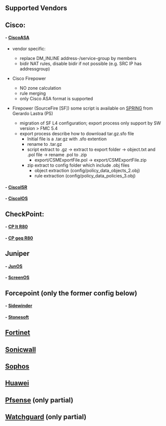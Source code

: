 ## Supported Vendors

## Cisco:
#### - [CiscoASA](vendors/ciscoasa.md)
- vendor specific:
  - replace DM_INLINE address-/service-group by members
  - bidir NAT rules, disable bidir if not possible (e.g. SRC IP has addressgroup) 
- Cisco Firepower
  - NO zone calculation
  - rule merging
  - only Cisco ASA format is supported

- Firepower (SourceFire [SF]) some script is available on [SPRING](https://spring.paloaltonetworks.com/glastra/fmc) from Gerardo Lastra (PS)
    - migration of SF L4 configuration; export process only support by SW version > FMC 5.4
    - export process describe how to download tar.gz.sfo file
      - Initial file is a .tar.gz with .sfo extention
      - rename to .tar.gz
      - script extract to .gz -> extract to export folder -> object.txt and .pol file -> rename .pol to .zip
        - export/CSMExportFile.pol -> export/CSMExportFile.zip
      - zip extract to config folder which include .obj files
        - object extraction (config/policy_data_objects_2.obj)
        - rule extraction (config/policy_data_policies_3.obj)
         
        
        
#### - [CiscoISR](vendors/ciscoisr.md)
#### - [CiscoIOS](vendors/ciscoios.md)

## CheckPoint:
#### - [CP lt R80](vendors/cp_lt_r80.md)
#### - [CP geq R80](vendors/cp_geq_r80.md)

## Juniper
#### - [JunOS](vendors/junos.md)
#### - [ScreenOS](vendors/screenos.md)

## Forcepoint (only the former config below)
#### - [Sidewinder](vendors/sidewinder.md)
#### - [Stonesoft](vendors/stonesoft.md)

## [Fortinet](vendors/fortinet.md)
## [Sonicwall](vendors/sonicwall.md)
## [Sophos](vendors/sophos.md)
## [Huawei](vendors/huawei.md)
## [Pfsense](vendors/pfsense.md) (only partial)
## [Watchguard](vendors/pfsense.md) (only partial)